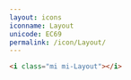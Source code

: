 ```yaml
---
layout: icons
iconname: Layout
unicode: EC69
permalink: /icon/Layout/
---
```


``` html
<i class="mi mi-Layout"></i>
```
